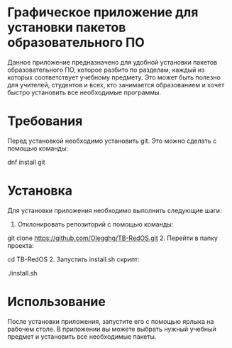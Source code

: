 # Графическое приложение для установки пакетов образовательного ПО


Данное приложение предназначено для удобной установки пакетов образовательного ПО, которое разбито по разделам, каждый из которых соответствует учебному предмету. 
Это может быть полезно для учителей, студентов и всех, кто занимается образованием и хочет быстро установить все необходимые программы.

# Требования
Перед установкой необходимо установить git. Это можно сделать с помощью команды:

dnf install git
# Установка
Для установки приложения необходимо выполнить следующие шаги:
1. Отклонировать репозиторий с помощью команды:

git clone https://github.com/Olegghg/TB-RedOS.git
2. Перейти в папку проекта:

cd TB-RedOS
2. Запустить install.sh скрипт:

./install.sh
# Использование
После установки приложения, запустите его c помощью ярлыка на рабочем столе. 
В приложении вы можете выбрать нужный учебный предмет и установить все необходимые пакеты.
